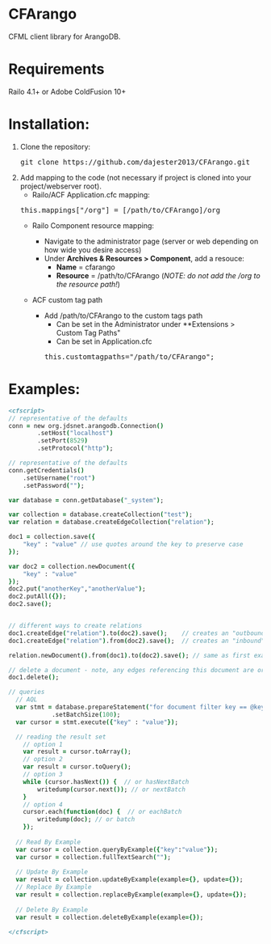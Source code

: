 CFArango
========

CFML client library for ArangoDB.

Requirements
===========
Railo 4.1+
or
Adobe ColdFusion 10+

Installation:
=============

1. Clone the repository: 
    <pre>git clone https://github.com/dajester2013/CFArango.git</pre>
2. Add mapping to the code (not necessary if project is cloned into your project/webserver root).
    * Railo/ACF Application.cfc mapping:
    <pre>this.mappings["/org"] = [/path/to/CFArango]/org</pre>
    * Railo Component resource mapping:
        * Navigate to the administrator page (server or web depending on how wide you desire access)
        * Under **Archives & Resources > Component**, add a resouce:
            * **Name** = cfarango
            * **Resource** = /path/to/CFArango (*NOTE: do not add the /org to the resource path!*)

    * ACF custom tag path
        * Add /path/to/CFArango to the custom tags path
            * Can be set in the Administrator under **Extensions > Custom Tag Paths"
            * Can be set in Application.cfc
            <pre>this.customtagpaths="/path/to/CFArango";</pre>

Examples:
=========

```cfml
<cfscript>
// representative of the defaults
conn = new org.jdsnet.arangodb.Connection()
		.setHost("localhost")
		.setPort(8529)
		.setProtocol("http");

// representative of the defaults
conn.getCredentials()
	.setUsername("root")
	.setPassword("");

var database = conn.getDatabase("_system");

var collection = database.createCollection("test");
var relation = database.createEdgeCollection("relation");

doc1 = collection.save({
	"key" : "value" // use quotes around the key to preserve case
});

var doc2 = collection.newDocument({
	"key" : "value"
});
doc2.put("anotherKey","anotherValue");
doc2.putAll({});
doc2.save();


// different ways to create relations
doc1.createEdge("relation").to(doc2).save();	// creates an "outbound" relation from doc1 to doc2
doc1.createEdge("relation").from(doc2).save();	// creates an "inbound" relation from doc2 to doc1

relation.newDocument().from(doc1).to(doc2).save(); // same as first example of creating an edge.

// delete a document - note, any edges referencing this document are orphaned currently
doc1.delete();

// queries
  // AQL
  var stmt = database.prepareStatement("for document filter key == @key in collection return document")
            .setBatchSize(100);
  var cursor = stmt.execute({"key" : "value"});

  // reading the result set
    // option 1
    var result = cursor.toArray();
    // option 2
    var result = cursor.toQuery();
    // option 3
    while (cursor.hasNext()) {  // or hasNextBatch
        writedump(cursor.next()); // or nextBatch
    }
    // option 4
    cursor.each(function(doc) {  // or eachBatch
        writedump(doc); // or batch
    });
    
  // Read By Example
  var cursor = collection.queryByExample({"key":"value"});
  var cursor = collection.fullTextSearch("");
  
  // Update By Example
  var result = collection.updateByExample(example={}, update={});
  // Replace By Example
  var result = collection.replaceByExample(example={}, update={});
  
  // Delete By Example
  var result = collection.deleteByExample(example={});
  
</cfscript>
```
